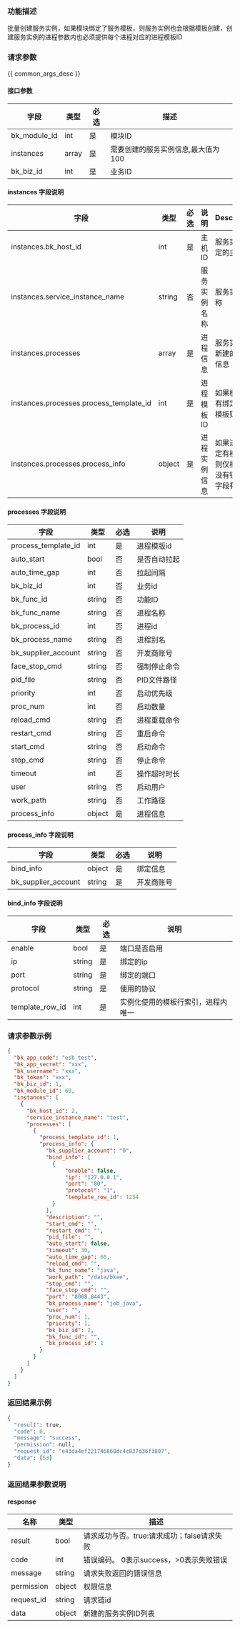 ### 功能描述

批量创建服务实例，如果模块绑定了服务模板，则服务实例也会根据模板创建，创建服务实例的进程参数内也必须提供每个进程对应的进程模板ID

### 请求参数

{{ common_args_desc }}

#### 接口参数

| 字段                 |  类型      | 必选	   |  描述                 |
|----------------------|------------|--------|-----------------------|
| bk_module_id         | int  | 是   | 模块ID |
| instances            | array  | 是   | 需要创建的服务实例信息,最大值为100|
| bk_biz_id            | int  | 是   | 业务ID|

#### instances 字段说明

| 字段|类型|必选	   |说明|Description|
|---|---|---|---|---|
|instances.bk_host_id|int|是|主机ID|服务实例绑定的主机ID|
|instances.service_instance_name|string|否|服务实例名称|服务实例名称|
|instances.processes|array|是|进程信息|服务实例下新建的进程信息|
|instances.processes.process_template_id|int|是|进程模板ID|如果模块没有绑定服务模板则填0|
|instances.processes.process_info|object|是|进程实例信息|如果进程绑定有模板，则仅模板中没有锁定的字段有效|

#### processes 字段说明
| 字段|类型|必选	   |说明|
|---|---|---|---|
|process_template_id|int|是|进程模版id|
|auto_start|bool|否|是否自动拉起|
|auto_time_gap|int|否|拉起间隔|
|bk_biz_id|int|否|业务id|
|bk_func_id|string|否|功能ID|
|bk_func_name|string|否|进程名称|
|bk_process_id|int|否|进程id|
|bk_process_name|string|否|进程别名|
|bk_supplier_account|string|否|开发商账号|
|face_stop_cmd|string|否|强制停止命令|
|pid_file|string|否|PID文件路径|
|priority|int|否|启动优先级|
|proc_num|int|否|启动数量|
|reload_cmd|string|否|进程重载命令|
|restart_cmd|string|否|重启命令|
|start_cmd|string|否|启动命令|
|stop_cmd|string|否|停止命令|
|timeout|int|否|操作超时时长|
|user|string|否|启动用户|
|work_path|string|否|工作路径|
|process_info|object|是|进程信息|

#### process_info 字段说明
| 字段|类型|必选	   |说明|
|---|---|---|---|
|bind_info|object|是|绑定信息|
|bk_supplier_account|string|是|开发商账号|

#### bind_info 字段说明
| 字段|类型|必选	   |说明|
|---|---|---|---|
|enable|bool|是|端口是否启用|
|ip|string|是|绑定的ip|
|port|string|是|绑定的端口|
|protocol|string|是|使用的协议|
|template_row_id|int|是|实例化使用的模板行索引，进程内唯一|

### 请求参数示例

```json
{
  "bk_app_code": "esb_test",
  "bk_app_secret": "xxx",
  "bk_username": "xxx",
  "bk_token": "xxx",
  "bk_biz_id": 1,
  "bk_module_id": 60,
  "instances": [
    {
      "bk_host_id": 2,
      "service_instance_name": "test",
      "processes": [
        {
          "process_template_id": 1,
          "process_info": {
            "bk_supplier_account": "0",
            "bind_info": [
              {
                  "enable": false,
                  "ip": "127.0.0.1",
                  "port": "80",
                  "protocol": "1",
                  "template_row_id": 1234
              }
            ],
            "description": "",
            "start_cmd": "",
            "restart_cmd": "",
            "pid_file": "",
            "auto_start": false,
            "timeout": 30,
            "auto_time_gap": 60,
            "reload_cmd": "",
            "bk_func_name": "java",
            "work_path": "/data/bkee",
            "stop_cmd": "",
            "face_stop_cmd": "",
            "port": "8008,8443",
            "bk_process_name": "job_java",
            "user": "",
            "proc_num": 1,
            "priority": 1,
            "bk_biz_id": 2,
            "bk_func_id": "",
            "bk_process_id": 1
          }
        }
      ]
    }
  ]
}
```

### 返回结果示例

```python
{
  "result": true,
  "code": 0,
  "message": "success",
  "permission": null,
  "request_id": "e43da4ef221746868dc4c837d36f3807",
  "data": [53]
}
```

### 返回结果参数说明

#### response

| 名称  | 类型  | 描述 |
|---|---|---|
| result | bool | 请求成功与否。true:请求成功；false请求失败 |
| code | int | 错误编码。 0表示success，>0表示失败错误 |
| message | string | 请求失败返回的错误信息 |
| permission    | object | 权限信息    |
| request_id    | string | 请求链id    |
| data | object | 新建的服务实例ID列表 |

